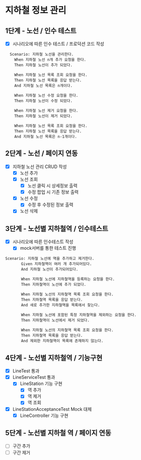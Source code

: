 # 지하철 정보 관리

## 1단계 - 노선 / 인수 테스트

 - [x] 시나리오에 따른 인수 테스트 / 프로덕션 코드 작성
```
  Scenario: 지하철 노선을 관리한다.
    When 지하철 노선 n개 추가 요청을 한다.
    Then 지하철 노선이 추가 되었다.
    
    When 지하철 노선 목록 조회 요청을 한다.
    Then 지하철 노선 목록을 응답 받는다.
    And 지하철 노선 목록은 n개이다.
    
    When 지하철 노선 수정 요청을 한다.
    Then 지하철 노선이 수정 되었다.

    When 지하철 노선 제거 요청을 한다.
    Then 지하철 노선이 제거 되었다.
    
    When 지하철 노선 목록 조회 요청을 한다.
    Then 지하철 노선 목록을 응답 받는다.
    And 지하철 노선 목록은 n-1개이다.
```

## 2단계 - 노선 / 페이지 연동

 - [x] 지하철 노선 관리 CRUD 작성
    - [x] 노선 추가
    - [x] 노선 조회
        - [x] 노선 클릭 시 상세정보 출력
        - [x] 수정 팝업 시 기존 정보 출력
    - [x] 노선 수정
        - [x] 수정 후 수정된 정보 출력
    - [x] 노선 삭제

## 3단계 - 노선별 지하철역 / 인수테스트

 - [x] 시나리오에 따른 인수테스트 작성
    - [x] mock서버를 통한 테스트 진행
 
 ```
 Scenario: 지하철 노선에 역을 추가하고 제거한다.
        Given 지하철역이 여러 개 추가되어있다.
        And 지하철 노선이 추가되어있다.
   
        When 지하철 노선에 지하철역을 등록하는 요청을 한다.
        Then 지하철역이 노선에 추가 되었다.
   
        When 지하철 노선의 지하철역 목록 조회 요청을 한다.
        Then 지하철역 목록을 응답 받는다.
        And 새로 추가한 지하철역을 목록에서 찾는다.
   
        When 지하철 노선에 포함된 특정 지하철역을 제외하는 요청을 한다.
        Then 지하철역이 노선에서 제거 되었다.
   
        When 지하철 노선의 지하철역 목록 조회 요청을 한다.
        Then 지하철역 목록을 응답 받는다.
        And 제외한 지하철역이 목록에 존재하지 않는다.
 ```

## 4단계 - 노선별 지하철역 / 기능구현

 - [x] LineTest 통과
 - [x] LineServiceTest 통과
    - [x] LineStation 기능 구현
        - [x] 역 추가
        - [x] 역 제거
        - [x] 역 조회
 - [x] LineStationAcceptanceTest Mock 대체
    - [x] LineController 기능 구현 
    
## 5단계 - 노선별 지하철 역 / 페이지 연동

 - [ ] 구간 추가 
 - [ ] 구간 제거